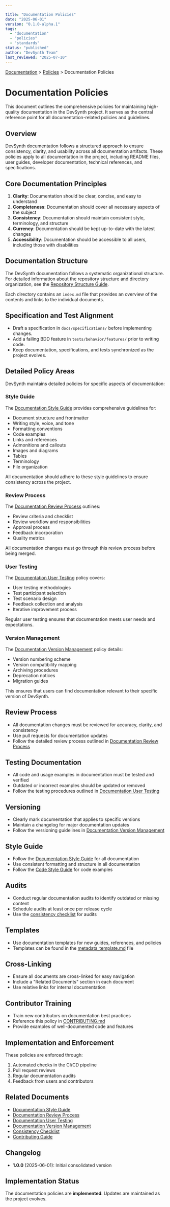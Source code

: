 ```yaml
---

title: "Documentation Policies"
date: "2025-06-01"
version: "0.1.0-alpha.1"
tags:
  - "documentation"
  - "policies"
  - "standards"
status: "published"
author: "DevSynth Team"
last_reviewed: "2025-07-10"
---
```

<div class="breadcrumbs">
<a href="../index.md">Documentation</a> &gt; <a href="index.md">Policies</a> &gt; Documentation Policies
</div>

# Documentation Policies

This document outlines the comprehensive policies for maintaining high-quality documentation in the DevSynth project. It serves as the central reference point for all documentation-related policies and guidelines.

## Overview

DevSynth documentation follows a structured approach to ensure consistency, clarity, and usability across all documentation artifacts. These policies apply to all documentation in the project, including README files, user guides, developer documentation, technical references, and specifications.

## Core Documentation Principles

1. **Clarity**: Documentation should be clear, concise, and easy to understand
2. **Completeness**: Documentation should cover all necessary aspects of the subject
3. **Consistency**: Documentation should maintain consistent style, terminology, and structure
4. **Currency**: Documentation should be kept up-to-date with the latest changes
5. **Accessibility**: Documentation should be accessible to all users, including those with disabilities

## Documentation Structure

The DevSynth documentation follows a systematic organizational structure. For detailed information about the repository structure and directory organization, see the [Repository Structure Guide](../repo_structure.md).

Each directory contains an `index.md` file that provides an overview of the contents and links to the individual documents.

## Specification and Test Alignment

- Draft a specification in `docs/specifications/` before implementing changes.
- Add a failing BDD feature in `tests/behavior/features/` prior to writing code.
- Keep documentation, specifications, and tests synchronized as the project evolves.

## Detailed Policy Areas

DevSynth maintains detailed policies for specific aspects of documentation:

### Style Guide

The [Documentation Style Guide](documentation_style_guide.md) provides comprehensive guidelines for:

- Document structure and frontmatter
- Writing style, voice, and tone
- Formatting conventions
- Code examples
- Links and references
- Admonitions and callouts
- Images and diagrams
- Tables
- Terminology
- File organization

All documentation should adhere to these style guidelines to ensure consistency across the project.

### Review Process

The [Documentation Review Process](documentation_review_process.md) outlines:

- Review criteria and checklist
- Review workflow and responsibilities
- Approval process
- Feedback incorporation
- Quality metrics

All documentation changes must go through this review process before being merged.

### User Testing

The [Documentation User Testing](documentation_user_testing.md) policy covers:

- User testing methodologies
- Test participant selection
- Test scenario design
- Feedback collection and analysis
- Iterative improvement process

Regular user testing ensures that documentation meets user needs and expectations.

### Version Management

The [Documentation Version Management](documentation_version_management.md) policy details:

- Version numbering scheme
- Version compatibility mapping
- Archiving procedures
- Deprecation notices
- Migration guides

This ensures that users can find documentation relevant to their specific version of DevSynth.

## Review Process

- All documentation changes must be reviewed for accuracy, clarity, and consistency
- Use pull requests for documentation updates
- Follow the detailed review process outlined in [Documentation Review Process](documentation_review_process.md)

## Testing Documentation

- All code and usage examples in documentation must be tested and verified
- Outdated or incorrect examples should be updated or removed
- Follow the testing procedures outlined in [Documentation User Testing](documentation_user_testing.md)

## Versioning

- Clearly mark documentation that applies to specific versions
- Maintain a changelog for major documentation updates
- Follow the versioning guidelines in [Documentation Version Management](documentation_version_management.md)

## Style Guide

- Follow the [Documentation Style Guide](documentation_style_guide.md) for all documentation
- Use consistent formatting and structure in all documentation
- Follow the [Code Style Guide](../developer_guides/code_style.md) for code examples

## Audits

- Conduct regular documentation audits to identify outdated or missing content
- Schedule audits at least once per release cycle
- Use the [consistency checklist](consistency_checklist.md) for audits

## Templates

- Use documentation templates for new guides, references, and policies
- Templates can be found in the [metadata_template.md](../metadata_template.md) file

## Cross-Linking

- Ensure all documents are cross-linked for easy navigation
- Include a "Related Documents" section in each document
- Use relative links for internal documentation

## Contributor Training

- Train new contributors on documentation best practices
- Reference this policy in [CONTRIBUTING.md](../../CONTRIBUTING.md)
- Provide examples of well-documented code and features

## Implementation and Enforcement

These policies are enforced through:

1. Automated checks in the CI/CD pipeline
2. Pull request reviews
3. Regular documentation audits
4. Feedback from users and contributors

## Related Documents

- [Documentation Style Guide](documentation_style_guide.md)
- [Documentation Review Process](documentation_review_process.md)
- [Documentation User Testing](documentation_user_testing.md)
- [Documentation Version Management](documentation_version_management.md)
- [Consistency Checklist](consistency_checklist.md)
- [Contributing Guide](../developer_guides/contributing.md)

## Changelog

- **1.0.0** (2025-06-01): Initial consolidated version
## Implementation Status
The documentation policies are **implemented**. Updates are maintained as
the project evolves.
